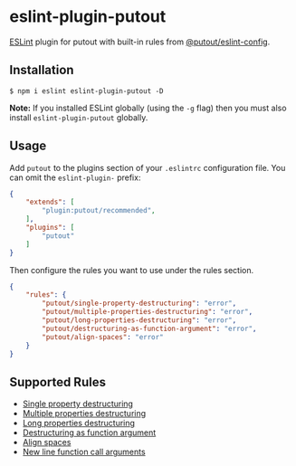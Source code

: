 # eslint-plugin-putout

[ESLint](https://eslint.org) plugin for putout with built-in rules from [@putout/eslint-config](https://github.com/coderaiser/putout/tree/master/packages/eslint-config).

## Installation

```
$ npm i eslint eslint-plugin-putout -D
```

**Note:** If you installed ESLint globally (using the `-g` flag) then you must also install `eslint-plugin-putout` globally.

## Usage

Add `putout` to the plugins section of your `.eslintrc` configuration file. You can omit the `eslint-plugin-` prefix:

```json
{
    "extends": [
        "plugin:putout/recommended",
    ],
    "plugins": [
        "putout"
    ]
}
```

Then configure the rules you want to use under the rules section.

```json
{
    "rules": {
        "putout/single-property-destructuring": "error",
        "putout/multiple-properties-destructuring": "error",
        "putout/long-properties-destructuring": "error",
        "putout/destructuring-as-function-argument": "error",
        "putout/align-spaces": "error"
    }
}
```

## Supported Rules

- [Single property destructuring](rules/single-property-destructuring.md)
- [Multiple properties destructuring](rules/multiple-properties-destructuring.md)
- [Long properties destructuring](rules/long-properties-destructuring.md)
- [Destructuring as function argument](rules/destructuring-as-function-argument.md)
- [Align spaces](rules/align-spaces.md)
- [New line function call arguments](rules/new-line-function-call-arguments.md)

